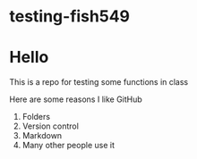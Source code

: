 # testing-fish549

# Hello

This is a repo for testing some functions in  class

Here are some reasons I like GitHub
1. Folders
2. Version control
3. Markdown
4. Many other people use it

